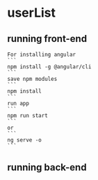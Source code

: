 # userList 
## running front-end 
    For installing angular
    ```
    npm install -g @angular/cli
    ```
    save npm modules 
    ```
    npm install
    ```
    run app
    ```
    npm run start
    ```
    or 
    ```
    ng serve -o
    ```
## running back-end

